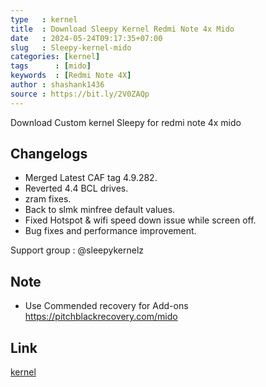 ```yaml
---
type   : kernel
title  : Download Sleepy Kernel Redmi Note 4x Mido
date   : 2024-05-24T09:17:35+07:00
slug   : Sleepy-kernel-mido
categories: [kernel]
tags      : [mido]
keywords  : [Redmi Note 4X]
author : shashank1436
source : https://bit.ly/2V0ZAQp
---
```


Download Custom kernel Sleepy for redmi note 4x mido

## Changelogs
- Merged Latest CAF tag 4.9.282.
- Reverted 4.4 BCL drives.
- zram fixes.
- Back to slmk minfree default values.
- Fixed Hotspot & wifi speed down issue while screen off.
- Bug fixes and performance improvement.


Support group : @sleepykernelz

## Note
- Use Commended recovery for Add-ons https://pitchblackrecovery.com/mido

## Link
[kernel](https://shashank1436.github.io/sleepykernel)


